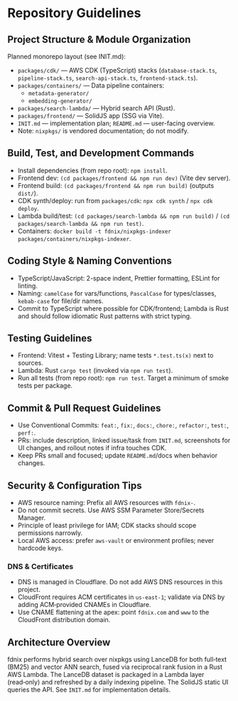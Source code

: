 # Repository Guidelines

## Project Structure & Module Organization

Planned monorepo layout (see INIT.md):

- `packages/cdk/` — AWS CDK (TypeScript) stacks (`database-stack.ts`, `pipeline-stack.ts`, `search-api-stack.ts`, `frontend-stack.ts`).
- `packages/containers/` — Data pipeline containers:
  - `metadata-generator/`
  - `embedding-generator/`
- `packages/search-lambda/` — Hybrid search API (Rust).
- `packages/frontend/` — SolidJS app (SSG via Vite).
- `INIT.md` — implementation plan; `README.md` — user-facing overview.
- Note: `nixpkgs/` is vendored documentation; do not modify.

## Build, Test, and Development Commands

- Install dependencies (from repo root): `npm install`.
- Frontend dev: `(cd packages/frontend && npm run dev)` (Vite dev server).
- Frontend build: `(cd packages/frontend && npm run build)` (outputs `dist/`).
- CDK synth/deploy: run from `packages/cdk`: `npx cdk synth` / `npx cdk deploy`.
- Lambda build/test: `(cd packages/search-lambda && npm run build)` / `(cd packages/search-lambda && npm run test)`.
- Containers: `docker build -t fdnix/nixpkgs-indexer packages/containers/nixpkgs-indexer`.

## Coding Style & Naming Conventions

- TypeScript/JavaScript: 2-space indent, Prettier formatting, ESLint for linting.
- Naming: `camelCase` for vars/functions, `PascalCase` for types/classes, `kebab-case` for file/dir names.
- Commit to TypeScript where possible for CDK/frontend; Lambda is Rust and should follow idiomatic Rust patterns with strict typing.

## Testing Guidelines

- Frontend: Vitest + Testing Library; name tests `*.test.ts(x)` next to sources.
- Lambda: Rust `cargo test` (invoked via `npm run test`).
- Run all tests (from repo root): `npm run test`. Target a minimum of smoke tests per package.

## Commit & Pull Request Guidelines

- Use Conventional Commits: `feat:`, `fix:`, `docs:`, `chore:`, `refactor:`, `test:`, `perf:`.
- PRs: include description, linked issue/task from `INIT.md`, screenshots for UI changes, and rollout notes if infra touches CDK.
- Keep PRs small and focused; update `README.md`/docs when behavior changes.

## Security & Configuration Tips

- AWS resource naming: Prefix all AWS resources with `fdnix-`.
- Do not commit secrets. Use AWS SSM Parameter Store/Secrets Manager.
- Principle of least privilege for IAM; CDK stacks should scope permissions narrowly.
- Local AWS access: prefer `aws-vault` or environment profiles; never hardcode keys.

### DNS & Certificates

- DNS is managed in Cloudflare. Do not add AWS DNS resources in this project.
- CloudFront requires ACM certificates in `us-east-1`; validate via DNS by adding ACM‑provided CNAMEs in Cloudflare.
- Use CNAME flattening at the apex: point `fdnix.com` and `www` to the CloudFront distribution domain.

## Architecture Overview

fdnix performs hybrid search over nixpkgs using LanceDB for both full‑text (BM25) and vector ANN search, fused via reciprocal rank fusion in a Rust AWS Lambda. The LanceDB dataset is packaged in a Lambda layer (read‑only) and refreshed by a daily indexing pipeline. The SolidJS static UI queries the API. See `INIT.md` for implementation details.
